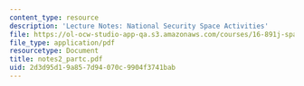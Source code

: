 ```yaml
---
content_type: resource
description: 'Lecture Notes: National Security Space Activities'
file: https://ol-ocw-studio-app-qa.s3.amazonaws.com/courses/16-891j-space-policy-seminar-spring-2003/2d3d95d19a857d94070c9904f3741bab_notes2_partc.pdf
file_type: application/pdf
resourcetype: Document
title: notes2_partc.pdf
uid: 2d3d95d1-9a85-7d94-070c-9904f3741bab
---
```

